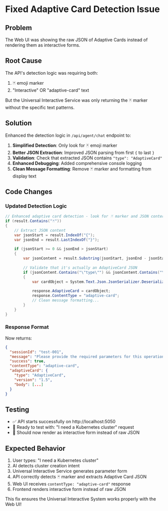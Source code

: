 # Fixed Adaptive Card Detection Issue

## Problem
The Web UI was showing the raw JSON of Adaptive Cards instead of rendering them as interactive forms.

## Root Cause
The API's detection logic was requiring both:
1. 🃏 emoji marker 
2. "Interactive" OR "adaptive-card" text

But the Universal Interactive Service was only returning the 🃏 marker without the specific text patterns.

## Solution
Enhanced the detection logic in `/api/agent/chat` endpoint to:

1. **Simplified Detection**: Only look for 🃏 emoji marker
2. **Better JSON Extraction**: Improved JSON parsing from first `{` to last `}`
3. **Validation**: Check that extracted JSON contains `"type": "AdaptiveCard"`
4. **Enhanced Debugging**: Added comprehensive console logging
5. **Clean Message Formatting**: Remove 🃏 marker and formatting from display text

## Code Changes

### Updated Detection Logic
```csharp
// Enhanced adaptive card detection - look for 🃏 marker and JSON content
if (result.Contains("🃏"))
{
    // Extract JSON content
    var jsonStart = result.IndexOf("{");
    var jsonEnd = result.LastIndexOf("}");
    
    if (jsonStart >= 0 && jsonEnd > jsonStart)
    {
        var jsonContent = result.Substring(jsonStart, jsonEnd - jsonStart + 1);
        
        // Validate that it's actually an AdaptiveCard JSON
        if (jsonContent.Contains("\"type\"") && jsonContent.Contains("\"AdaptiveCard\""))
        {
            var cardObject = System.Text.Json.JsonSerializer.Deserialize<object>(jsonContent);
            
            response.AdaptiveCard = cardObject;
            response.ContentType = "adaptive-card";
            // Clean message formatting...
        }
    }
}
```

### Response Format
Now returns:
```json
{
  "sessionId": "test-001",
  "message": "Please provide the required parameters for this operation:",
  "success": true,
  "contentType": "adaptive-card",
  "adaptiveCard": {
    "type": "AdaptiveCard",
    "version": "1.5",
    "body": [...]
  }
}
```

## Testing
- ✅ API starts successfully on http://localhost:5050
- 🔄 Ready to test with: "I need a Kubernetes cluster" request
- 🔄 Should now render as interactive form instead of raw JSON

## Expected Behavior
1. User types: "I need a Kubernetes cluster"
2. AI detects cluster creation intent  
3. Universal Interactive Service generates parameter form
4. API correctly detects 🃏 marker and extracts Adaptive Card JSON
5. Web UI receives `contentType: "adaptive-card"` response
6. Frontend renders interactive form instead of raw JSON

This fix ensures the Universal Interactive System works properly with the Web UI!
